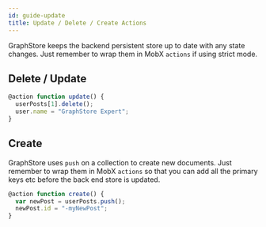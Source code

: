 ```yaml
---
id: guide-update
title: Update / Delete / Create Actions
---
```


GraphStore keeps the backend persistent store up to date with any state changes.   Just remember to wrap them in MobX `actions` if using strict mode.

## Delete / Update

```js 
@action function update() {
  userPosts[1].delete();
  user.name = "GraphStore Expert";
}
```

## Create

GraphStore uses `push` on a collection to create new documents. Just remember to wrap them in MobX `actions` so that you can add all the primary keys etc before the back end store is updated.

```js 
@action function create() {
  var newPost = userPosts.push();
  newPost.id = "-myNewPost";
}
```

